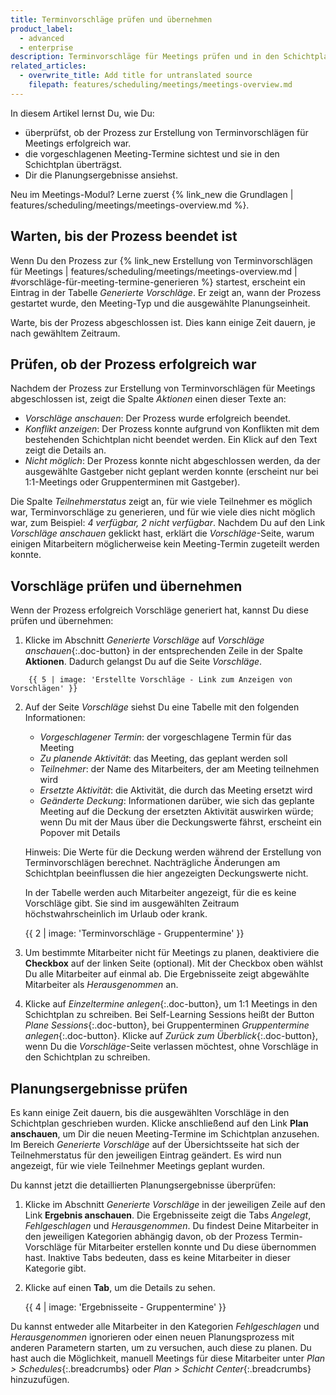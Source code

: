 ```yaml
---
title: Terminvorschläge prüfen und übernehmen
product_label:
  - advanced
  - enterprise
description: Terminvorschläge für Meetings prüfen und in den Schichtplan schreiben.
related_articles:
  - overwrite_title: Add title for untranslated source
    filepath: features/scheduling/meetings/meetings-overview.md
---
```


In diesem Artikel lernst Du, wie Du:
- überprüfst, ob der Prozess zur Erstellung von Terminvorschlägen für Meetings erfolgreich war.
- die vorgeschlagenen Meeting-Termine sichtest und sie in den Schichtplan überträgst.
- Dir die Planungsergebnisse ansiehst.

Neu im Meetings-Modul? Lerne zuerst {% link_new die Grundlagen | features/scheduling/meetings/meetings-overview.md %}.

## Warten, bis der Prozess beendet ist

Wenn Du den Prozess zur {% link_new Erstellung von Terminvorschlägen für Meetings | features/scheduling/meetings/meetings-overview.md | #vorschläge-für-meeting-termine-generieren %} startest, erscheint ein Eintrag in der Tabelle *Generierte Vorschläge*. Er zeigt an, wann der Prozess gestartet wurde, den Meeting-Typ und die ausgewählte Planungseinheit.

Warte, bis der Prozess abgeschlossen ist. Dies kann einige Zeit dauern, je nach gewähltem Zeitraum.

## Prüfen, ob der Prozess erfolgreich war

Nachdem der Prozess zur Erstellung von Terminvorschlägen für Meetings abgeschlossen ist, zeigt die Spalte *Aktionen* einen dieser Texte an:
- *Vorschläge anschauen*: Der Prozess wurde erfolgreich beendet.
- *Konflikt anzeigen*: Der Prozess konnte aufgrund von Konflikten mit dem bestehenden Schichtplan nicht beendet werden. Ein Klick auf den Text zeigt die Details an.
- *Nicht möglich*: Der Prozess konnte nicht abgeschlossen werden, da der ausgewählte Gastgeber nicht geplant werden konnte (erscheint nur bei 1:1-Meetings oder Gruppenterminen mit Gastgeber).

Die Spalte *Teilnehmerstatus* zeigt an, für wie viele Teilnehmer es möglich war, Terminvorschläge zu generieren, und für wie viele dies nicht möglich war, zum Beispiel: *4 verfügbar, 2 nicht verfügbar*. Nachdem Du auf den Link *Vorschläge anschauen* geklickt hast, erklärt die *Vorschläge*-Seite, warum einigen Mitarbeitern möglicherweise kein Meeting-Termin zugeteilt werden konnte.

## Vorschläge prüfen und übernehmen

Wenn der Prozess erfolgreich Vorschläge generiert hat, kannst Du diese prüfen und übernehmen:

1. Klicke im Abschnitt *Generierte Vorschläge* auf *Vorschläge anschauen*{:.doc-button} in der entsprechenden Zeile in der Spalte **Aktionen**. Dadurch gelangst Du auf die Seite *Vorschläge*.
<!-- Hier fehlt noch das Bild im Assets-Ordner -->
        {{ 5 | image: 'Erstellte Vorschläge - Link zum Anzeigen von Vorschlägen' }}

2. Auf der Seite *Vorschläge* siehst Du eine Tabelle mit den folgenden Informationen:

    - *Vorgeschlagener Termin*: der vorgeschlagene Termin für das Meeting
    - *Zu planende Aktivität*: das Meeting, das geplant werden soll
    - *Teilnehmer*: der Name des Mitarbeiters, der am Meeting teilnehmen wird
    - *Ersetzte Aktivität*: die Aktivität, die durch das Meeting ersetzt wird
    - *Geänderte Deckung*: Informationen darüber, wie sich das geplante Meeting auf die Deckung der ersetzten Aktivität auswirken würde; wenn Du mit der Maus über die Deckungswerte fährst, erscheint ein Popover mit Details

    Hinweis: Die Werte für die Deckung werden während der Erstellung von Terminvorschlägen berechnet. Nachträgliche Änderungen am Schichtplan beeinflussen die hier angezeigten Deckungswerte nicht.

    In der Tabelle werden auch Mitarbeiter angezeigt, für die es keine Vorschläge gibt. Sie sind im ausgewählten Zeitraum höchstwahrscheinlich im Urlaub oder krank.

    {{ 2 | image: 'Terminvorschläge - Gruppentermine' }}

3. Um bestimmte Mitarbeiter nicht für Meetings zu planen, deaktiviere die **Checkbox** auf der linken Seite (optional). Mit der Checkbox oben wählst Du alle Mitarbeiter auf einmal ab. Die Ergebnisseite zeigt abgewählte Mitarbeiter als *Herausgenommen* an.

4. Klicke auf *Einzeltermine anlegen*{:.doc-button}, um 1:1 Meetings in den Schichtplan zu schreiben. Bei Self-Learning Sessions heißt der Button *Plane Sessions*{:.doc-button}, bei Gruppenterminen *Gruppentermine anlegen*{:.doc-button}. Klicke auf *Zurück zum Überblick*{:.doc-button}, wenn Du die *Vorschläge*-Seite verlassen möchtest, ohne Vorschläge in den Schichtplan zu schreiben.

## Planungsergebnisse prüfen

Es kann einige Zeit dauern, bis die ausgewählten Vorschläge in den Schichtplan geschrieben wurden. Klicke anschließend auf den Link **Plan anschauen**, um Dir die neuen Meeting-Termine im Schichtplan anzusehen. Im Bereich *Generierte Vorschläge* auf der Übersichtsseite hat sich der Teilnehmerstatus für den jeweiligen Eintrag geändert. Es wird nun angezeigt, für wie viele Teilnehmer Meetings geplant wurden.

Du kannst jetzt die detaillierten Planungsergebnisse überprüfen:

1. Klicke im Abschnitt *Generierte Vorschläge* in der jeweiligen Zeile auf den Link **Ergebnis anschauen**. Die Ergebnisseite zeigt die Tabs *Angelegt*, *Fehlgeschlagen* und *Herausgenommen*. Du findest Deine Mitarbeiter in den jeweiligen Kategorien abhängig davon, ob der Prozess Termin-Vorschläge für Mitarbeiter erstellen konnte und Du diese übernommen hast. Inaktive Tabs bedeuten, dass es keine Mitarbeiter in dieser Kategorie gibt.
2. Klicke auf einen **Tab**, um die Details zu sehen.

    {{ 4 | image: 'Ergebnisseite - Gruppentermine' }}

Du kannst entweder alle Mitarbeiter in den Kategorien *Fehlgeschlagen* und *Herausgenommen* ignorieren oder einen neuen Planungsprozess mit anderen Parametern starten, um zu versuchen, auch diese zu planen. Du hast auch die Möglichkeit, manuell Meetings für diese Mitarbeiter unter *Plan > Schedules*{:.breadcrumbs} oder *Plan > Schicht Center*{:.breadcrumbs} hinzuzufügen.
